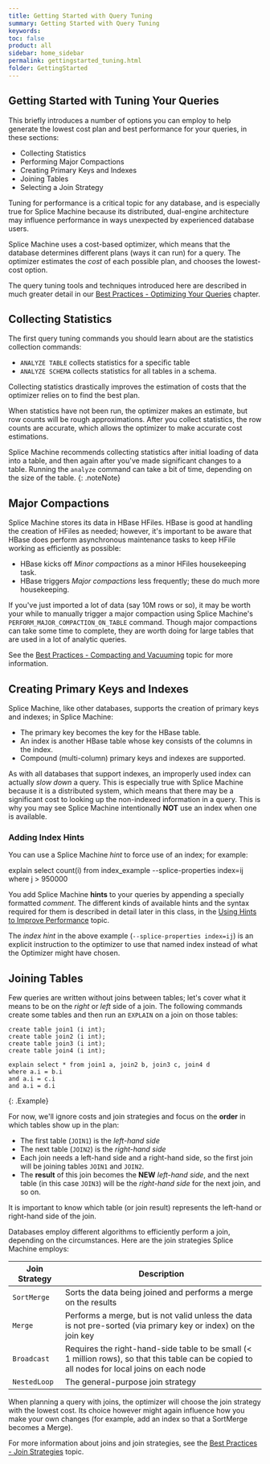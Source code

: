 ```yaml
---
title: Getting Started with Query Tuning
summary: Getting Started with Query Tuning
keywords:
toc: false
product: all
sidebar: home_sidebar
permalink: gettingstarted_tuning.html
folder: GettingStarted
---
```

<section>
<div class="TopicContent" data-swiftype-index="true" markdown="1">

# Getting Started with Tuning Your Queries

This briefly introduces a number of options you can employ to help generate the lowest cost plan and best performance for your queries, in these sections:

* Collecting Statistics
* Performing Major Compactions
* Creating Primary Keys and Indexes
* Joining Tables
* Selecting a Join Strategy

Tuning for performance is a critical topic for any database, and is especially true for Splice Machine because its distributed, dual-engine architecture may influence performance in ways unexpected by experienced database users.

Splice Machine uses a cost-based optimizer, which means that the database determines different plans (ways it can run) for a query. The optimizer estimates the *cost* of each possible plan, and chooses the lowest-cost option.

The query tuning tools and techniques introduced here are described in much greater detail in our [Best Practices - Optimizing Your Queries](bestpractices_optimizer_intro.html) chapter.

## Collecting Statistics

The first query tuning commands you should learn about are the statistics collection commands:

* `ANALYZE TABLE` collects statistics for a specific table
* `ANALYZE SCHEMA` collects statistics for all tables in a schema.

Collecting statistics drastically improves the estimation of costs that the optimizer relies on to find the best plan.

When statistics have not been run, the optimizer makes an estimate, but row counts will be rough approximations. After you collect statistics, the row counts are accurate, which allows the optimizer to make accurate cost estimations.

Splice Machine recommends collecting statistics after initial loading of data into a table, and then again after you've made significant changes to a table. Running the `analyze` command can take a bit of time, depending on the size of the table.
{: .noteNote}

## Major Compactions

Splice Machine stores its data in HBase HFiles. HBase is good at handling the creation of HFiles as needed; however, it's important to be aware that HBase does perform asynchronous maintenance tasks to keep HFile working as efficiently as possible:

* HBase kicks off *Minor compactions* as a minor HFiles housekeeping task.
* HBase triggers *Major compactions* less frequently; these do much more housekeeping.

If you've just imported a lot of data (say 10M rows or so), it may be worth your while to manually trigger a major compaction using Splice Machine's  `PERFORM_MAJOR_COMPACTION_ON_TABLE` command. Though major compactions can take some time to complete, they are worth doing for large tables that are used in a lot of analytic queries.

See the [Best Practices - Compacting and Vacuuming](bestpractices_optimizer_compacting.html) topic for more information.

## Creating Primary Keys and Indexes

Splice Machine, like other databases, supports the creation of primary keys and indexes; in Splice Machine:

* The primary key becomes the key for the HBase table.
* An index is another HBase table whose key consists of the columns in the index.
* Compound (multi-column) primary keys and indexes are supported.

As with all databases that support indexes, an improperly used index can actually _slow down_ a query. This is especially true with Splice Machine because it is a distributed system, which means that there may be a significant cost to looking up the non-indexed information in a query. This is why you may see Splice Machine intentionally __NOT__ use an index when one is available.

### Adding Index Hints

You can use a Splice Machine *hint* to force use of an index; for example:

explain select count(i) from index_example --splice-properties index=ij
     where j > 950000

You add Splice Machine __hints__ to your queries by appending a specially formatted *comment*. The different kinds of available hints and the syntax required for them is described in detail later in this class, in the [Using Hints to Improve Performance](bestpractices_optimizer_hints.html) topic.

The *index hint* in the above example  (`--splice-properties index=ij`) is an explicit instruction to the optimizer to use that named index instead of what the Optimizer might have chosen.

## Joining Tables

Few queries are written without joins between tables; let's cover what it means to be on the *right* or *left* side of a join. The following commands create some tables and then run an `EXPLAIN` on a join on those tables:

```
create table join1 (i int);
create table join2 (i int);
create table join3 (i int);
create table join4 (i int);

explain select * from join1 a, join2 b, join3 c, join4 d
where a.i = b.i
and a.i = c.i
and a.i = d.i
```
{: .Example}

For now, we'll ignore costs and join strategies and focus on the __order__ in which tables show up in the plan:

* The first table (`JOIN1`) is the *left-hand side*
* The next table (`JOIN2`) is the *right-hand side*
* Each join needs a left-hand side and a right-hand side, so the first join will be joining tables `JOIN1` and `JOIN2`.
* The __result__ of this join becomes the __NEW__ *left-hand side*, and the next table (in this case `JOIN3`) will be the *right-hand side* for the next join, and so on.

It is important to know which table (or join result) represents the left-hand or right-hand side of the join.

Databases employ different algorithms to efficiently perform a join, depending on the circumstances.  Here are the join strategies Splice Machine employs:

<table>
    <col />
    <col />
    <thead>
        <tr>
            <th>Join Strategy</th>
            <th>Description</th>
        </tr>
    </thead>
    <tbody>
        <tr>
            <td><code>SortMerge</code></td>
            <td>Sorts the data being joined and performs a merge on the results</td>
        </tr>
        <tr>
            <td><code>Merge</code></td>
            <td>Performs a merge, but is not valid unless the data is not pre-sorted (via primary key or index) on the join key</td>
        </tr>
        <tr>
            <td><code>Broadcast</code></td>
            <td>Requires the right-hand-side table to be small (< 1 million rows), so that this table can be copied to all nodes for local joins on each node</td>
        </tr>
        <tr>
            <td><code>NestedLoop</code></td>
            <td>The general-purpose join strategy</td>
        </tr>
    </tbody>
</table>

When planning a query with joins, the optimizer will choose the join strategy with the lowest cost.  Its choice however might again influence how you make your own changes (for example, add an index so that a SortMerge becomes a Merge).

For more information about joins and join strategies, see the [Best Practices - Join Strategies](bestpractices_optimizer_joinstrategies.html) topic.


</div>
</section>

